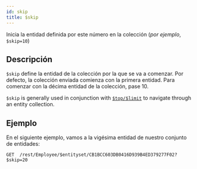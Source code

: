 ```yaml
---
id: skip
title: $skip
---
```


Inicia la entidad definida por este número en la colección (_por ejemplo_, `$skip=10`)

## Descripción

`$skip` define la entidad de la colección por la que se va a comenzar. Por defecto, la colección enviada comienza con la primera entidad. Para comenzar con la décima entidad de la colección, pase 10.

`$skip`  is generally used in conjunction with [`$top/$limit`]($top_$limit.md) to navigate through an entity collection.

## Ejemplo

En el siguiente ejemplo, vamos a la vigésima entidad de nuestro conjunto de entidades:

`GET  /rest/Employee/$entityset/CB1BCC603DB0416D939B4ED379277F02?$skip=20`
